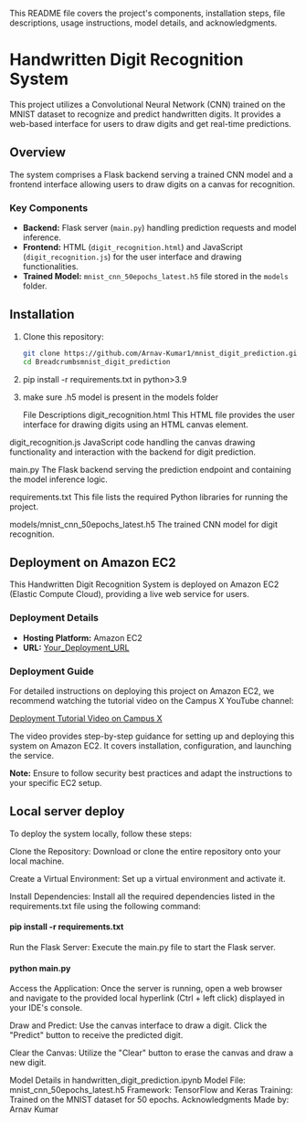 This README file covers the project's components, installation steps, file descriptions, usage instructions, model details, and acknowledgments.

# Handwritten Digit Recognition System

This project utilizes a Convolutional Neural Network (CNN) trained on the MNIST dataset to recognize and predict handwritten digits. It provides a web-based interface for users to draw digits and get real-time predictions.

## Overview

The system comprises a Flask backend serving a trained CNN model and a frontend interface allowing users to draw digits on a canvas for recognition.

### Key Components

- **Backend:** Flask server (`main.py`) handling prediction requests and model inference.
- **Frontend:** HTML (`digit_recognition.html`) and JavaScript (`digit_recognition.js`) for the user interface and drawing functionalities.
- **Trained Model:** `mnist_cnn_50epochs_latest.h5` file stored in the `models` folder.

## Installation

1. Clone this repository:

   ```bash
   git clone https://github.com/Arnav-Kumar1/mnist_digit_prediction.git
   cd Breadcrumbsmnist_digit_prediction


2. pip install -r requirements.txt in python>3.9
3. make sure .h5 model is present in the models folder

   File Descriptions
digit_recognition.html
This HTML file provides the user interface for drawing digits using an HTML canvas element.

digit_recognition.js
JavaScript code handling the canvas drawing functionality and interaction with the backend for digit prediction.

main.py
The Flask backend serving the prediction endpoint and containing the model inference logic.

requirements.txt
This file lists the required Python libraries for running the project.

models/mnist_cnn_50epochs_latest.h5
The trained CNN model for digit recognition.


## Deployment on Amazon EC2

This Handwritten Digit Recognition System is deployed on Amazon EC2 (Elastic Compute Cloud), providing a live web service for users.

### Deployment Details

- **Hosting Platform:** Amazon EC2
- **URL:** [Your_Deployment_URL](https:Uurlzs.com/eS5iY) 

### Deployment Guide

For detailed instructions on deploying this project on Amazon EC2, we recommend watching the tutorial video on the Campus X YouTube channel:

[Deployment Tutorial Video on Campus X]([https://youtube.com/campusx](https://www.youtube.com/watch?v=_rwNTY5Mn40))

The video provides step-by-step guidance for setting up and deploying this system on Amazon EC2. It covers installation, configuration, and launching the service.

**Note:** Ensure to follow security best practices and adapt the instructions to your specific EC2 setup.



## Local server deploy  
To deploy the system locally, follow these steps:

Clone the Repository: Download or clone the entire repository onto your local machine.

Create a Virtual Environment: Set up a virtual environment and activate it.

Install Dependencies: Install all the required dependencies listed in the requirements.txt file using the following command:
#### pip install -r requirements.txt

Run the Flask Server: Execute the main.py file to start the Flask server.
#### python main.py

Access the Application: Once the server is running, open a web browser and navigate to the provided local hyperlink (Ctrl + left click) displayed in your IDE's console.

Draw and Predict: Use the canvas interface to draw a digit. Click the "Predict" button to receive the predicted digit.

Clear the Canvas: Utilize the "Clear" button to erase the canvas and draw a new digit.



Model Details in handwritten_digit_prediction.ipynb
Model File: mnist_cnn_50epochs_latest.h5
Framework: TensorFlow and Keras
Training: Trained on the MNIST dataset for 50 epochs.
Acknowledgments
Made by: Arnav Kumar
